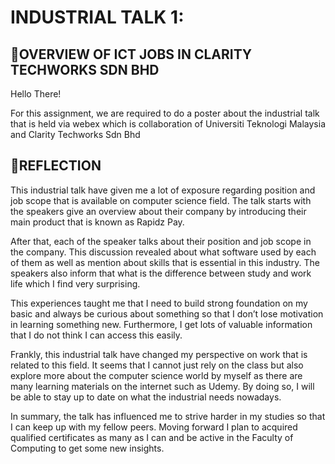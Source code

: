 # INDUSTRIAL TALK 1: 
## 👋OVERVIEW OF ICT JOBS IN CLARITY TECHWORKS SDN BHD
Hello There!

For this assignment, we are required to do a poster about the industrial talk that is held via webex which is collaboration of Universiti Teknologi Malaysia and Clarity Techworks Sdn Bhd

## 🤙REFLECTION
This industrial talk have given me a lot of exposure regarding position and job scope that is available on computer science field. The talk starts with the speakers give an overview about their company by introducing their main product that is known as Rapidz Pay.

After that, each of the speaker talks about their position and job scope in the company. This discussion revealed about what software used by each of them as well as mention about skills that is essential in this industry. The speakers also inform that what is the difference between study and work life which I find very surprising.

This experiences taught me that I need to build strong foundation on my basic and always be curious about something so that I don’t lose motivation in learning something new. Furthermore, I get lots of valuable information that I do not think I can access this easily.

Frankly, this industrial talk have changed my perspective on work that is related to this field. It seems that I cannot just rely on the class but also explore more about the computer science world by myself as there are many learning materials on the internet such as Udemy. By doing so, I will be able to stay up to date on what the industrial needs nowadays.

In summary, the talk has influenced me to strive harder in my studies so that I can keep up with my fellow peers. Moving forward I plan to acquired qualified certificates as many as I can and be active in the Faculty of Computing to get some new insights.
